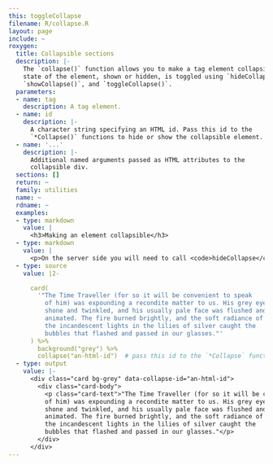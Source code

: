 ```yaml
---
this: toggleCollapse
filename: R/collapse.R
layout: page
include: ~
roxygen:
  title: Collapsible sections
  description: |-
    The `collapse()` function allows you to make a tag element collapsible. The
    state of the element, shown or hidden, is toggled using `hideCollapse()`,
    `showCollapse()`, and `toggleCollapse()`.
  parameters:
  - name: tag
    description: A tag element.
  - name: id
    description: |-
      A character string specifying an HTML id. Pass this id to the
      `*Collapse()` functions to hide or show the collapsible element.
  - name: '...'
    description: |-
      Additional named arguments passed as HTML attributes to the
      collapsible div.
  sections: []
  return: ~
  family: utilities
  name: ~
  rdname: ~
  examples:
  - type: markdown
    value: |
      <h3>Making an element collapsible</h3>
  - type: markdown
    value: |
      <p>On the server side you will need to call <code>hideCollapse</code> or <code>toggleCollapse</code></p>
  - type: source
    value: |2-

      card(
        '"The Time Traveller (for so it will be convenient to speak
          of him) was expounding a recondite matter to us. His grey eyes
          shone and twinkled, and his usually pale face was flushed and
          animated. The fire burned brightly, and the soft radiance of
          the incandescent lights in the lilies of silver caught the
          bubbles that flashed and passed in our glasses."'
      ) %>%
        background("grey") %>%
        collapse("an-html-id")  # pass this id to the `*Collapse` function
  - type: output
    value: |-
      <div class="card bg-grey" data-collapse-id="an-html-id">
        <div class="card-body">
          <p class="card-text">"The Time Traveller (for so it will be convenient to speak
          of him) was expounding a recondite matter to us. His grey eyes
          shone and twinkled, and his usually pale face was flushed and
          animated. The fire burned brightly, and the soft radiance of
          the incandescent lights in the lilies of silver caught the
          bubbles that flashed and passed in our glasses."</p>
        </div>
      </div>
---
```

